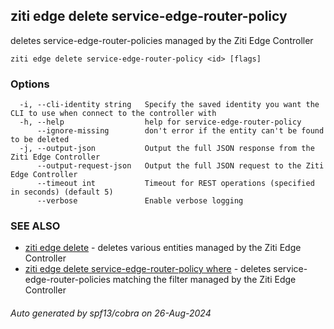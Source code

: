 ## ziti edge delete service-edge-router-policy

deletes service-edge-router-policies managed by the Ziti Edge Controller

```
ziti edge delete service-edge-router-policy <id> [flags]
```

### Options

```
  -i, --cli-identity string   Specify the saved identity you want the CLI to use when connect to the controller with
  -h, --help                  help for service-edge-router-policy
      --ignore-missing        don't error if the entity can't be found to be deleted
  -j, --output-json           Output the full JSON response from the Ziti Edge Controller
      --output-request-json   Output the full JSON request to the Ziti Edge Controller
      --timeout int           Timeout for REST operations (specified in seconds) (default 5)
      --verbose               Enable verbose logging
```

### SEE ALSO

* [ziti edge delete](../delete.md)	 - deletes various entities managed by the Ziti Edge Controller
* [ziti edge delete service-edge-router-policy where](where/where.md)	 - deletes service-edge-router-policies matching the filter managed by the Ziti Edge Controller

###### Auto generated by spf13/cobra on 26-Aug-2024
